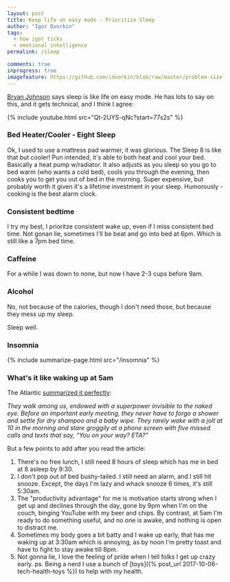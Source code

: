 ```yaml
---
layout: post
title: Keep life on easy mode - Prioritize Sleep
author: "Igor Dvorkin"
tags:
  - how igor ticks
  - emotional intelligence
permalink: /sleep

comments: true
inprogress: true
imagefeature: https://github.com/idvorkin/blob/raw/master/problem-size.png
---
```


[Bryan Johnson](/blueprint) says sleep is like life on easy mode. He has lots to say on this, and it gets technical, and I think I agree:

{% include youtube.html src="Qt-2UYS-qNc?start=77s2s" %}

### Bed Heater/Cooler - Eight Sleep

Ok, I used to use a mattress pad warmer, it was glorious. The Sleep 8 is like that but cooler! Pun intended, it's able to both heat and cool your bed. Basically a heat pump w/radiator. It also adjusts as you sleep so you go to bed warm (who wants a cold bed), cools you through the evening, then cooks you to get you out of bed in the morning. Super expensive, but probably worth it given it's a lifetime investment in your sleep. Humorously - cooking is the best alarm clock.

### Consistent bedtime

I try my best, I prioritze consistent wake up, even if I miss consistent bed time. Not gonan lie, sometimes I'll be beat and go into bed at 6pm. Which is still like a 7pm bed time.

### Caffeine

For a while I was down to none, but now I have 2-3 cups before 9am.

### Alcohol

No, not because of the calories, though I don't need those, but because they mess up my sleep.

Sleep well.

### Insomnia

{% include summarize-page.html src="/insomnia" %}

### What's it like waking up at 5am

The Atlantic [summarized it perfectly](https://www.theatlantic.com/health/archive/2019/08/how-know-if-youre-morning-person/595990/?utm_campaign=the-atlantic&utm_medium=social):

_They walk among us, endowed with a superpower invisible to the naked eye. Before an important early meeting, they never have to forgo a shower and settle for dry shampoo and a baby wipe. They rarely wake with a jolt at 10 in the morning and stare groggily at a phone screen with five missed calls and texts that say, “You on your way? ETA?”_

But a few points to add after you read the article:

1. There's no free lunch, I still need 8 hours of sleep which has me in bed at 8 asleep by 9:30.
2. I don't pop out of bed bushy-tailed. I still need an alarm, and I still hit snooze. Except, the days I'm lazy and whack snooze 6 times, it's still 5:30am.
3. The "productivity advantage" for me is motivation starts strong when I get up and declines through the day, gone by 9pm when I'm on the couch, binging YouTube with my beer and chips. By contrast, at 5am I'm ready to do something useful, and no one is awake, and nothing is open to distract me.
4. Sometimes my body goes a bit batty and I wake up early, that has me waking up at 3:30am which is annoying, as by noon I'm pretty toast and have to fight to stay awake till 8pm.
5. Not gonna lie, I love the feeling of pride when I tell folks I get up crazy early.
   ps. Being a nerd I use a bunch of [toys]({% post_url 2017-10-06-tech-health-toys %}) to help with my health.
